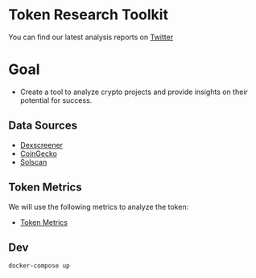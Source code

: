 # Token Research Toolkit
You can find our latest analysis reports on [Twitter](https://x.com/berkshire_ai)

# Goal
* Create a tool to analyze crypto projects and provide insights on their potential for success.

## Data Sources
- [Dexscreener](https://dexscreener.com/)
- [CoinGecko](https://www.coingecko.com/)
- [Solscan](https://solscan.io/)

## Token Metrics
We will use the following metrics to analyze the token:
- [Token Metrics](./token_metrics.md)

## Dev
```
docker-compose up
```